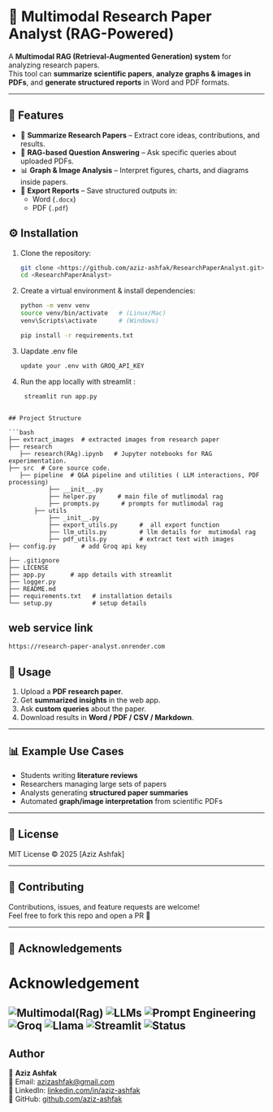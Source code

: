 # 📑 Multimodal Research Paper Analyst (RAG-Powered)

A **Multimodal RAG (Retrieval-Augmented Generation) system** for analyzing research papers.  
This tool can **summarize scientific papers**, **analyze graphs & images in PDFs**, and **generate structured reports** in Word and PDF formats.

---

## 🚀 Features
- 📄 **Summarize Research Papers** – Extract core ideas, contributions, and results.
- 🧠 **RAG-based Question Answering** – Ask specific queries about uploaded PDFs.
- 📊 **Graph & Image Analysis** – Interpret figures, charts, and diagrams inside papers.
- 📝 **Export Reports** – Save structured outputs in:
  - Word (`.docx`)
  - PDF (`.pdf`)

## ⚙️ Installation

1. Clone the repository:
   ```bash
   git clone <https://github.com/aziz-ashfak/ResearchPaperAnalyst.git>
   cd <ResearchPaperAnalyst>
   ```

2. Create a virtual environment & install dependencies:
   ```bash
   python -m venv venv
   source venv/bin/activate   # (Linux/Mac)
   venv\Scripts\activate      # (Windows)

   pip install -r requirements.txt
   ```
3. Uapdate .env file 
   ```bash
   update your .env with GROQ_API_KEY
   ```
4. Run the app locally with streamlit :
   ```bash
    streamlit run app.py
 ```

## Project Structure

```bash
├── extract_images  # extracted images from research paper 
├── research 
    ├── research(RAg).ipynb   # Jupyter notebooks for RAG experimentation.
├── src  # Core source code.
    ├── pipeline  # Q&A pipeline and utilities ( LLM interactions, PDF processing)
            ├── __init__.py 
            ├── helper.py      # main file of mutlimodal rag
            ├── prompts.py      # prompts for mutlimodal rag
        ├── utils
            ├── _init__.py
            ├── export_utils.py      #  all export function
            ├── llm_utils.py         # llm details for  mutimodal rag
            ├── pdf_utils.py         # extract text with images
├── config.py       # add Groq api key

├── .gitignore             
├── LICENSE                                
├── app.py       # app details with streamlit 
├── logger.py 
├── README.md          
├── requirements.txt   # installation details   
└── setup.py           # setup details
```
## web service link
```bash
https://research-paper-analyst.onrender.com
```
## 🎯 Usage
1. Upload a **PDF research paper**.   
2. Get **summarized insights** in the web app.  
3. Ask **custom queries** about the paper.  
4. Download results in **Word / PDF / CSV / Markdown**.

---

## 📊 Example Use Cases
- Students writing **literature reviews**  
- Researchers managing large sets of papers  
- Analysts generating **structured paper summaries**  
- Automated **graph/image interpretation** from scientific PDFs  

---

## 📜 License
MIT License © 2025 [Aziz Ashfak]

---

## 🤝 Contributing
Contributions, issues, and feature requests are welcome!  
Feel free to fork this repo and open a PR 🚀

---

## 🌟 Acknowledgements
# Acknowledgement 
![Multimodal(Rag)](https://img.shields.io/badge/Multimodal%2BRAG-blue) 
![LLMs](https://img.shields.io/badge/LLMs%20-orange)
![Prompt Engineering](https://img.shields.io/badge/Prompt%20Engineering-red)
![Groq](https://img.shields.io/badge/Groq%20-Llama-blue)
![Llama](https://img.shields.io/badge/Paper%20-Analysis-blue)
![Streamlit](https://img.shields.io/badge/Streamlit%20App-orange)
![Status](https://img.shields.io/badge/Status-Active-brightgreen)
---
 
## Author

👤 **Aziz Ashfak**  
📧 Email: [azizashfak@gmail.com](mailto:azizashfak@gmail.com)  
🔗 LinkedIn: [linkedin.com/in/aziz-ashfak](https://www.linkedin.com/in/aziz-ashfak1/)  
🐙 GitHub: [github.com/aziz-ashfak](https://github.com/aziz-ashfak/) 
